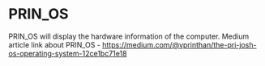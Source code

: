 # PRIN_OS
PRIN_OS will display the hardware information of the computer.
Medium article link about PRIN_OS - https://medium.com/@vprinthan/the-pri-josh-os-operating-system-12ce1bc71e18
